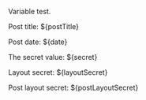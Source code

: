 <!--PREAMBLE
date: 2018-02-01
postTitle: "Variables"
tags:
  - awesome
innerVariable: "My inner variable"
-->

Variable test.

Post title: ${postTitle}

Post date: ${date}

The secret value: ${secret}

Layout secret: ${layoutSecret}

Post layout secret: ${postLayoutSecret}